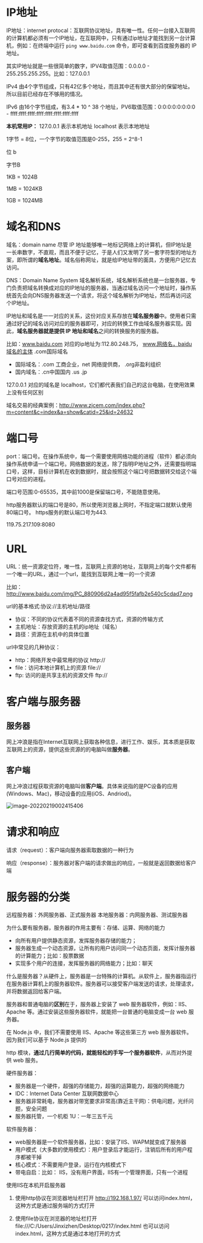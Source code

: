 # IP地址

IP地址：internet protocal：互联网协议地址，具有唯一性。任何一台接入互联网的计算机都必须有一个IP地址，在互联网中，只有通过ip地址才能找到另一台计算机，例如：在终端中运行 `ping www.baidu.com` 命令，即可查看到百度服务器的 IP 地址。

其实IP地址就是一些很简单的数字，IPV4取值范围：0.0.0.0 - 255.255.255.255。比如：127.0.0.1 

IPv4 由4个字节组成，只有42亿多个地址，而且其中还有很大部分的保留地址。所以目前已经存在不够用的情况。

IPv6 由16个字节组成，有3.4 * 10 ^ 38 个地址，PV6取值范围：0:0:0:0:0:0:0:0 - ffff:ffff:ffff:ffff:ffff:ffff:ffff:ffff

**本机常用IP：**
127.0.0.1 表示本机地址
localhost 表示本地地址



1字节 = 8位，一个字节的取值范围是0-255，255 = 2^8-1

位 b

字节B

1KB = 1024B

1MB = 1024KB

1GB = 1024MB



# 域名和DNS

域名：domain name 尽管 IP 地址能够唯一地标记网络上的计算机，但IP地址是一长串数字，不直观，而且不便于记忆，于是人们又发明了另一套字符型的地址方案，即所谓的**域名地址**。域名俗称网址，就是给IP地址带的面具，方便用户记忆去访问。

DNS：Domain Name System 域名解析系统，域名解析系统也是一台服务器，专门负责把域名转换成对应的IP地址的服务器，当通过域名访问一个地址时，操作系统首先会向DNS服务器发送一个请求，将这个域名解析为IP地址，然后再访问这个IP地址。

IP地址和域名是一一对应的关系，这份对应关系存放在**域名服务器**中。使用者只需通过好记的域名访问对应的服务器即可，对应的转换工作由域名服务器实现。因此，**域名服务器就是提供 IP 地址和域名**之间的转换服务的服务器。

比如：www.baidu.com 对应的ip地址为:112.80.248.75，  www.网络名，baidu域名的主体 .com国际域名

- 国际域名：.com 工商企业，net 网络提供商， .org非盈利组织
- 国内域名：.cn中国国内 .us .jp

127.0.0.1 对应的域名是 localhost，它们都代表我们自己的这台电脑，在使用效果上没有任何区别

域名交易的经典案例：http://www.zjcem.com/index.php?m=content&c=index&a=show&catid=25&id=24632

# 端口号

port：端口号。在操作系统中，每一个需要使用网络功能的进程（软件）都必须向操作系统申请一个端口号。网络数据的发送，除了指明IP地址之外，还需要指明端口号，这样，目标计算机在收到数据时，就会按照这个端口号把数据转交给这个端口号对应的进程。

端口号范围:0-65535，其中前1000是保留端口号，不能随意使用。

http服务器默认的端口号是80，所以使用浏览器上网时，不指定端口就默认使用80端口号。
https服务的默认端口号为443.

119.75.217.109:8080

# URL

URL：统一资源定位符，唯一性，互联网上资源的地址，互联网上的每个文件都有一个唯一的URL，通过一个url，能找到互联网上唯一的一个资源

比如：http://www.baidu.com/img/PC_880906d2a4ad95f5fafb2e540c5cdad7.png

url的基本格式:协议://主机地址/路径

- 协议：不同的协议代表着不同的资源查找方式，资源的传输方式
- 主机地址：存放资源的主机的ip地址（域名）
- 路径：资源在主机中的具体位置

url中常见的几种协议：

- http：网络开发中最常用的协议		http://
- file：访问本地计算机上的资源 		file://
- ftp: 访问的是共享主机的资源文件	ftp://

# 客户端与服务器

## 服务器

网上冲浪是指在Internet互联网上获取各种信息，进行工作、娱乐，其本质是获取互联网上的资源，提供这些资源的的电脑叫做**服务器**。

## 客户端

网上冲浪过程获取资源的电脑叫做**客户端**。具体来说指的是PC设备的应用(Windows、Mac)，移动设备的应用(iOS、Andriod)。

![image-20220219002415406](https://s2.loli.net/2022/02/19/X1YRWkb32ypmovK.png)

# 请求和响应

请求（request）：客户端向服务器索取数据的一种行为

响应（response）：服务器对客户端的请求做出的响应，一般就是返回数据给客户端

# 服务器的分类

远程服务器：外网服务器、正式服务器
本地服务器：内网服务器、测试服务器

为什么要有服务器，服务器的作用主要有：存储、运算、网络的能力

- 向所有用户提供静态资源，发挥服务器存储的能力；
- 服务器生成一个动态资源，让所有的用户访问同一个动态页面，发挥计服务器的计算能力；比如：股票数据
- 实现多个用户的连接，发挥服务器的网络能力；比如：聊天

什么是服务器？从硬件上，服务器是一台特殊的计算机。从软件上，服务器指运行在服务器计算机上的服务器软件。服务器可以接受客户端发送的请求，处理请求，并将数据返回给客户端。

服务器和普通电脑的**区别**在于，服务器上安装了 web 服务器软件，例如：IIS、Apache 等。通过安装这些服务器软件，就能把一台普通的电脑变成一台 web 服务器。

在 Node.js 中，我们不需要使用 IIS、Apache 等这些第三方 web 服务器软件。因为我们可以基于 Node.js 提供的

http 模块，**通过几行简单的代码，就能轻松的手写一个服务器软件**，从而对外提供 web 服务。

硬件服务器：

- 服务器是一个硬件，超强的存储能力，超强的运算能力，超强的网络能力
- IDC：Internet  Data Center  互联网数据中心
- 服务器非常耗电，服务器对带宽要求非常高(靠近主干网)：供电问题，光纤问题，安全问题
- 服务器托管，一个机柜   1U：一年三五千元

软件服务器：

- web服务器是一个软件服务器，比如：安装了IIS、WAPM就变成了服务器
- 用户模式（大多数的使用模式）：用户登录后才能运行，注销后所有的用户程序都被干掉
- 核心模式：不需要用户登录，运行在内核模式下
- 带电自启：比如： IIS，没有用户界面，IIS有一个管理界面，只有一个进程

使用IIS在本机开启服务器

1. 使用http协议在浏览器地址栏打开 http://192.168.1.97/ 可以访问index.html，这种方式是通过服务端的方式打开

2. 使用file协议在浏览器的地址栏打开 file:///C:/Users/Jinxizhen/Desktop/0217/index.html 也可以访问index.html，这种方式是通过本地打开的方式